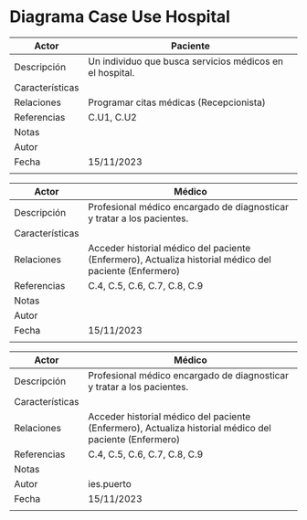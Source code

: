 <div align = "justify">

# Diagrama Case Use Hospital


|  Actor | Paciente|
|---|---|
| Descripción  |   Un individuo que busca servicios médicos en el hospital.   |
| Características  |      |
| Relaciones | Programar citas médicas (Recepcionista) |
| Referencias | C.U1, C.U2 |   
|  Notas |   |
| Autor  |  |
|Fecha | 15/11/2023 |
| | |

|  Actor | Médico|
|---|---|
| Descripción  |   Profesional médico encargado de diagnosticar y tratar a los pacientes.   |
| Características  |      |
| Relaciones | Acceder historial médico del paciente (Enfermero), Actualiza historial médico del paciente (Enfermero) |
| Referencias | C.4, C.5, C.6, C.7, C.8, C.9 |   
|  Notas |   |
| Autor  |  |
|Fecha | 15/11/2023 |
| | |

|  Actor | Médico|
|---|---|
| Descripción  |   Profesional médico encargado de diagnosticar y tratar a los pacientes.   |
| Características  |      |
| Relaciones | Acceder historial médico del paciente (Enfermero), Actualiza historial médico del paciente (Enfermero) |
| Referencias | C.4, C.5, C.6, C.7, C.8, C.9 |   
|  Notas |   |
| Autor  | ies.puerto |
|Fecha | 15/11/2023 |
| | |

</div>